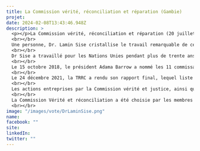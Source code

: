 ```yaml
---
title: La Commission vérité, réconciliation et réparation (Gambie)
projet: 
date: 2024-02-08T13:43:46.948Z
description: >
  <p></p>La Commission vérité, réconciliation et réparation (20 juillet 2017-15 octobre 2018) mise en place en décembre 2017 avait pour objectif principal d’établir un bilan historique impartial des violations des droits humains commises entre juillet 1994 et janvier 2017 sous la présidence de Yahya Jammeh. Elle était également chargée de retracer le sort des victimes disparues et d'accorder des réparations aux victimes lorsque nécessaires, et prévenir la répétition des violations en formulant des recommandations pour créer des mécanismes de prévention adaptés, incluant des réformes institutionnelles et légales. 
  <br></br>
  Une personne, Dr. Lamin Sise cristallise le travail remarquable de cette commission dont il deviendra le président, en 2021. Il est né et a grandi en Gambie. De 2008 à 2011, Dr Sise a été assistant exécutif, conseiller principal et confident proche de feu le Secrétaire général Kofi Annan (diplomate ghanéen, ancien secrétaire général des Nations unies);
  <br></br>
  Dr Sise a travaillé pour les Nations Unies pendant plus de trente ans. Au cours des vingt-cinq dernières années, 
  <br></br>
  Le 15 octobre 2018, le président Adama Barrow a nommé les 11 commissaires de la Commission Vérité, Réconciliation et Réparation (TRRC), qui ont prêté serment. La Commission a commencé ses audiences le 7 janvier 2019 et a soumis son rapport provisoire au gouvernement le 29 avril 2020.
  <br></br>
  Le 24 décembre 2021, la TRRC a rendu son rapport final, lequel liste les noms de nombreuses personnes soupçonnées d'avoir perpétré des atrocités sous l'ère Jammeh. Par la suite, en 2022, un Livre blanc de la société civile sur le rapport et les recommandations de la TRRC a été également produit par le Groupe de travail des OSC sur la justice transitionnelle.
  <br></br>
  Les actions entreprises par la Commission vérité et justice, ainsi que le début des réparations pour les crimes commis sous Jammeh, méritent une attention particulière. Le régime post-Yaya Jammeh a également mis en œuvre des initiatives positives, notamment l'exigence du respect des procédures d'équité avant le licenciement d'une personne de la fonction publique sur recommandation de la Commission Vérité et Réconciliation. La ratification des traités, la régularité de la soumission des rapports périodiques, et l'acceptation et la mise en œuvre de nombreuses recommandations soulignent les efforts en faveur des réformes de gouvernance et de l'état de droit.
  <br></br>
  La Commission Vérité et réconciliation a été choisie par les membres du jury pour l’application du chapitre des Réformes de gouvernance et Etat de droit dont l’article 11 établit que : “Les Etats parties s’engagent à élaborer les cadres législatif et politique nécessaires à l’instauration et au renforcement de la culture, de la démocratie et de la paix”. Tandis que l’article 4-1 stipule que : “Les Etats parties prennent l’engagement de promouvoir la démocratie, le principe de l’Etat de droit et les droits de l’Homme”. 
  <br></br>
image: "/images/vote/DrLaminSise.png"
name: 
facebook: ""
site: 
linkedIn: 
twitter: ""
---
```

